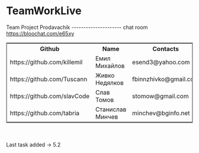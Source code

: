 ﻿# TeamWorkLive

Team Project Prodavachik  --------------------- chat room https://bloochat.com/e65xy

<table style="border-style:solid; border-width:2px;" cellpadding="0" cellspacing="10">
  <tr>
    <th>Github</th>
    <th>Name</th>
    <th>Contacts</th>
  </tr>
  <tr>
    <td>https://github.com/killemil</td>
    <td>Емил Михайлов</td>
    <td>esend3@yahoo.com</td>
  </tr>
  <tr>
    <td>https://github.com/Tuscann </td>
    <td>Живко Недялков</td>
    <td>fbinnzhivko@gmail.com</td>
  </tr>
  <tr>
    <td>https://github.com/slavCode</td>
    <td>Слав Томов</td>
    <td>stomow@gmail.com</td>
  </tr>
  <tr>
    <td>https://github.com/tabria</td>
    <td>Станислав Минчев</td>
    <td>minchev@bginfo.net</td>
  </tr>
  
</table>
<br>
<br>
Last task added -> 5.2
